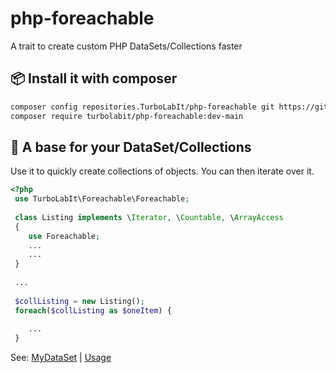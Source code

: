 # php-foreachable
A trait to create custom PHP DataSets/Collections faster


## 📦 Install it with composer

````bash
composer config repositories.TurboLabIt/php-foreachable git https://github.com/TurboLabIt/php-foreachable.git
composer require turbolabit/php-foreachable:dev-main

````

## 🔁 A base for your DataSet/Collections

Use it to quickly create collections of objects. You can then iterate over it.

````php
<?php
 use TurboLabIt\Foreachable\Foreachable;
 
 class Listing implements \Iterator, \Countable, \ArrayAccess
 {
    use Foreachable;
    ...
    ...
 }
 
 ...
 
 $collListing = new Listing();
 foreach($collListing as $oneItem) {
 
    ...
 }
````

See: [MyDataSet](https://github.com/TurboLabIt/php-foreachable/blob/main/tests/MyDataSet.php) | [Usage](https://github.com/TurboLabIt/php-foreachable/blob/main/tests/ForeachableTest.php)

